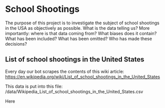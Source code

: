 # School Shootings
The purpose of this project is to investigate the subject of school shootings in the USA as objectively as possible. What is the data telling us? More importantly: where is that data coming from? What biases does it contain? What has been included? What has been omitted? Who has made these decisions?

## List of school shootings in the United States
Every day our bot scrapes the contents of this wiki article: 
https://en.wikipedia.org/wiki/List_of_school_shootings_in_the_United_States

This data is put into this file: 
/data/Wikipedia_List_of_school_shootings_in_the_United_States.csv

Here